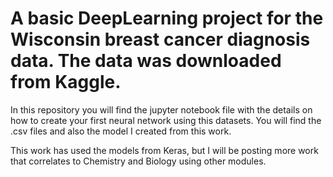 # A basic DeepLearning project for the Wisconsin breast cancer diagnosis data. The data was downloaded from Kaggle.

In this repository you will find the jupyter notebook file with the details on how to create your first neural network using this datasets. You will find the .csv files and also the model I created from this work.

This work has used the models from Keras, but I will be posting more work that correlates to Chemistry and Biology using other modules.

 